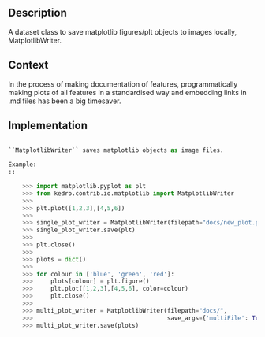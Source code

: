 ## Description
A dataset class to save matplotlib figures/plt objects to images locally, MatplotlibWriter. 


## Context
In the process of making documentation of features, programmatically making plots of all features in a standardised way 
and embedding links in .md files has been a big timesaver.


## Implementation
```python

``MatplotlibWriter`` saves matplotlib objects as image files.

Example:
::

    >>> import matplotlib.pyplot as plt
    >>> from kedro.contrib.io.matplotlib import MatplotlibWriter
    >>>
    >>> plt.plot([1,2,3],[4,5,6])
    >>>
    >>> single_plot_writer = MatplotlibWriter(filepath="docs/new_plot.png")
    >>> single_plot_writer.save(plt)
    >>>
    >>> plt.close()
    >>>
    >>> plots = dict()
    >>>
    >>> for colour in ['blue', 'green', 'red']:
    >>>     plots[colour] = plt.figure()
    >>>     plt.plot([1,2,3],[4,5,6], color=colour)
    >>>     plt.close()
    >>>
    >>> multi_plot_writer = MatplotlibWriter(filepath="docs/",
    >>>                                      save_args={'multiFile': True})
    >>> multi_plot_writer.save(plots)
```
